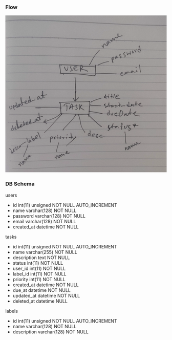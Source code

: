 
### Flow

![app flow](app-flow.png)

### DB Schema

users
- id int(11) unsigned NOT NULL AUTO_INCREMENT
- name varchar(128) NOT NULL
- password varchar(128) NOT NULL
- email varchar(128) NOT NULL
- created_at datetime NOT NULL


tasks
- id int(11) unsigned NOT NULL AUTO_INCREMENT
- name varchar(255) NOT NULL
- description text NOT NULL
- status int(11) NOT NULL
- user_id int(11) NOT NULL
- label_id int(11) NOT NULL
- priority int(11) NOT NULL
- created_at datetime NOT NULL
- due_at datetime NOT NULL
- updated_at datetime NOT NULL
- deleted_at datetime NULL


labels
- id int(11) unsigned NOT NULL AUTO_INCREMENT
- name varchar(128) NOT NULL
- description varchar(128) NOT NULL